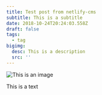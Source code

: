 ```yaml
---
title: Test post from netlify-cms
subtitle: This is a subtitle
date: 2018-10-24T20:24:03.558Z
draft: false
tags:
  - tag
bigimg:
  desc: This is a description
  src: ''
---
```

![This is an image](/img/screenshot_20180217_233652.png)

This is a text
